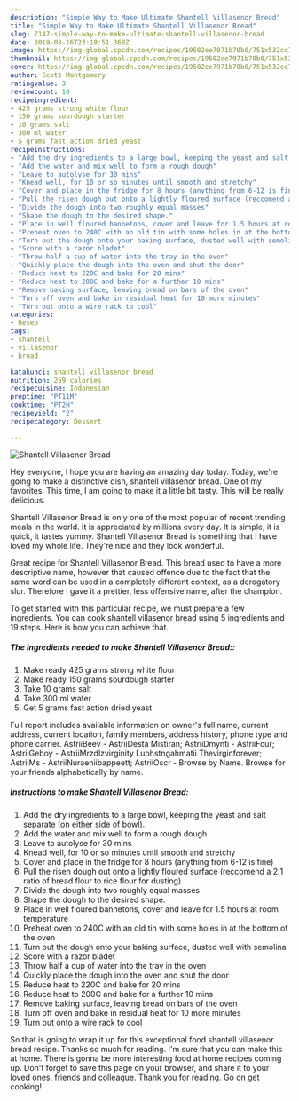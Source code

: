 ```yaml
---
description: "Simple Way to Make Ultimate Shantell Villasenor Bread"
title: "Simple Way to Make Ultimate Shantell Villasenor Bread"
slug: 7147-simple-way-to-make-ultimate-shantell-villasenor-bread
date: 2019-08-16T23:18:51.368Z
image: https://img-global.cpcdn.com/recipes/19502ee7971b70b0/751x532cq70/shantell-villasenor-bread-recipe-main-photo.jpg
thumbnail: https://img-global.cpcdn.com/recipes/19502ee7971b70b0/751x532cq70/shantell-villasenor-bread-recipe-main-photo.jpg
cover: https://img-global.cpcdn.com/recipes/19502ee7971b70b0/751x532cq70/shantell-villasenor-bread-recipe-main-photo.jpg
author: Scott Montgomery
ratingvalue: 3
reviewcount: 10
recipeingredient:
- 425 grams strong white flour
- 150 grams sourdough starter
- 10 grams salt
- 300 ml water
- 5 grams fast action dried yeast
recipeinstructions:
- "Add the dry ingredients to a large bowl, keeping the yeast and salt separate (on either side of bowl)."
- "Add the water and mix well to form a rough dough"
- "Leave to autolyse for 30 mins"
- "Knead well, for 10 or so minutes until smooth and stretchy"
- "Cover and place in the fridge for 8 hours (anything from 6-12 is fine)"
- "Pull the risen dough out onto a lightly floured surface (reccomend a 2:1 ratio of bread flour to rice flour for dusting)"
- "Divide the dough into two roughly equal masses"
- "Shape the dough to the desired shape."
- "Place in well floured bannetons, cover and leave for 1.5 hours at room temperature"
- "Preheat oven to 240C with an old tin with some holes in at the bottom of the oven"
- "Turn out the dough onto your baking surface, dusted well with semolina"
- "Score with a razor bladet"
- "Throw half a cup of water into the tray in the oven"
- "Quickly place the dough into the oven and shut the door"
- "Reduce heat to 220C and bake for 20 mins"
- "Reduce heat to 200C and bake for a further 10 mins"
- "Remove baking surface, leaving bread on bars of the oven"
- "Turn off oven and bake in residual heat for 10 more minutes"
- "Turn out onto a wire rack to cool"
categories:
- Resep
tags:
- shantell
- villasenor
- bread

katakunci: shantell villasenor bread
nutrition: 259 calories
recipecuisine: Indonesian
preptime: "PT11M"
cooktime: "PT2H"
recipeyield: "2"
recipecategory: Dessert

---
```



![Shantell Villasenor Bread](https://img-global.cpcdn.com/recipes/19502ee7971b70b0/751x532cq70/shantell-villasenor-bread-recipe-main-photo.jpg)

Hey everyone, I hope you are having an amazing day today. Today, we're going to make a distinctive dish, shantell villasenor bread. One of my favorites. This time, I am going to make it a little bit tasty. This will be really delicious.

Shantell Villasenor Bread is only one of the most popular of recent trending meals in the world. It is appreciated by millions every day. It is simple, it is quick, it tastes yummy. Shantell Villasenor Bread is something that I have loved my whole life. They're nice and they look wonderful.

Great recipe for Shantell Villasenor Bread. This bread used to have a more descriptive name, however that caused offence due to the fact that the same word can be used in a completely different context, as a derogatory slur. Therefore I gave it a prettier, less offensive name, after the champion.


To get started with this particular recipe, we must prepare a few ingredients. You can cook shantell villasenor bread using 5 ingredients and 19 steps. Here is how you can achieve that.

##### The ingredients needed to make Shantell Villasenor Bread::

1. Make ready 425 grams strong white flour
1. Make ready 150 grams sourdough starter
1. Take 10 grams salt
1. Take 300 ml water
1. Get 5 grams fast action dried yeast


Full report includes available information on owner&#39;s full name, current address, current location, family members, address history, phone type and phone carrier. AstriiBeev - AstriiDesta Mistiran; AstriiDmynti - AstriiFour; AstriiGeboy - AstriiMrzdlzvirginity Luphstngahmatii Thevirginforever; AstriiMs - AstriiNuraeniibappeett; AstriiOscr - Browse by Name. Browse for your friends alphabetically by name. 

##### Instructions to make Shantell Villasenor Bread:

1. Add the dry ingredients to a large bowl, keeping the yeast and salt separate (on either side of bowl).
1. Add the water and mix well to form a rough dough
1. Leave to autolyse for 30 mins
1. Knead well, for 10 or so minutes until smooth and stretchy
1. Cover and place in the fridge for 8 hours (anything from 6-12 is fine)
1. Pull the risen dough out onto a lightly floured surface (reccomend a 2:1 ratio of bread flour to rice flour for dusting)
1. Divide the dough into two roughly equal masses
1. Shape the dough to the desired shape.
1. Place in well floured bannetons, cover and leave for 1.5 hours at room temperature
1. Preheat oven to 240C with an old tin with some holes in at the bottom of the oven
1. Turn out the dough onto your baking surface, dusted well with semolina
1. Score with a razor bladet
1. Throw half a cup of water into the tray in the oven
1. Quickly place the dough into the oven and shut the door
1. Reduce heat to 220C and bake for 20 mins
1. Reduce heat to 200C and bake for a further 10 mins
1. Remove baking surface, leaving bread on bars of the oven
1. Turn off oven and bake in residual heat for 10 more minutes
1. Turn out onto a wire rack to cool




So that is going to wrap it up for this exceptional food shantell villasenor bread recipe. Thanks so much for reading. I'm sure that you can make this at home. There is gonna be more interesting food at home recipes coming up. Don't forget to save this page on your browser, and share it to your loved ones, friends and colleague. Thank you for reading. Go on get cooking!
